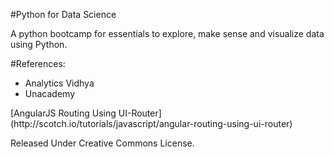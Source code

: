 #Python for Data Science

A python bootcamp for essentials to explore, make sense and visualize data using Python.


#References:
<ul>
<li>
    Analytics Vidhya
</li>

<li>
    Unacademy
</li>
</ul>
[AngularJS Routing Using UI-Router](http://scotch.io/tutorials/javascript/angular-routing-using-ui-router)

Released Under Creative Commons License.
